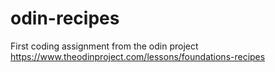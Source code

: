 # odin-recipes
First coding assignment from the odin project https://www.theodinproject.com/lessons/foundations-recipes
